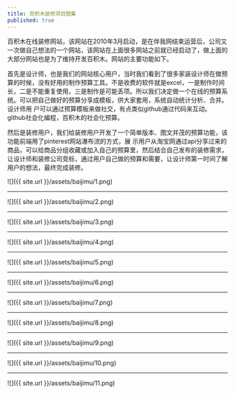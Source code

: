 ```yaml
---
title: 百积木装修项目图集
published: true
---
```


百积木在线装修网站，该网站在2010年3月启动，是在伴我网结束运营后，公司又一次做自己想法的一个网站，该网站在上面很多网站之前就已经启动了，做上面的大部分网站也是为了维持开发百积木。网站的主要功能如下。

首先是设计师，也是我们的网站核心用户，当时我们看到了很多家装设计师在做预算的时候，没有好用的制作预算工具。不是收费的软件就是excel，一是制作时间长，二是不能重复使用，三是制作是可能丢项。所以我们决定做一个在线的预算系统。可以把自己做好的预算分享成模板，供大家套用，系统自动统计分析、合并。设计师用 户可以通过预算模板来做社交，有点类似github通过代码来互动。github社会化编程，百积木的社会化预算。

然后是装修用户，我们给装修用户开发了一个简单版本、图文并茂的预算功能，该功能前端用了pinterest网站瀑布流的方式，展 示用户从淘宝网通过api分享过来的商品，可以给商品分组收藏或加入自己的预算里，然后结合自己发布的装修需求，让设计师和装修公司竞标，通过用户自己做的预算和需要，让设计师第一时间了解用户的想法，最终完成装修。

![]({{ site.url }}/assets/baijimu/1.png)
* * *
![]({{ site.url }}/assets/baijimu/2.png)
* * *
![]({{ site.url }}/assets/baijimu/3.png)
* * *
![]({{ site.url }}/assets/baijimu/4.png)
* * *
![]({{ site.url }}/assets/baijimu/5.png)
* * *
![]({{ site.url }}/assets/baijimu/6.png)
* * *
![]({{ site.url }}/assets/baijimu/7.png)
* * *
![]({{ site.url }}/assets/baijimu/8.png)
* * *
![]({{ site.url }}/assets/baijimu/9.png)
* * *
![]({{ site.url }}/assets/baijimu/10.png)
* * *
![]({{ site.url }}/assets/baijimu/11.png)
